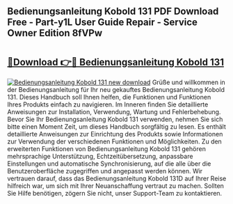 ## Bedienungsanleitung Kobold 131 PDF Download Free - Part-y1L User Guide Repair - Service Owner Edition 8fVPw

# <h2><a href="http://df2b8g.blite.top/?on=Bedienungsanleitung+Kobold+131">🔗Download 👉🔴 Bedienungsanleitung Kobold 131</a></h2>

[![Bedienungsanleitung Kobold 131 new download](https://i.imgur.com/lujVjoI.png)](http://df2b8g.blite.top/?on=Bedienungsanleitung+Kobold+131)
Grüße und willkommen in der Bedienungsanleitung für Ihr neu gekauftes Bedienungsanleitung Kobold 131. Dieses Handbuch soll Ihnen helfen, die Funktionen und Funktionen Ihres Produkts einfach zu navigieren. Im Inneren finden Sie detaillierte Anweisungen zur Installation, Verwendung, Wartung und Fehlerbehebung. Bevor Sie Ihr Bedienungsanleitung Kobold 131 verwenden, nehmen Sie sich bitte einen Moment Zeit, um dieses Handbuch sorgfältig zu lesen. Es enthält detaillierte Anweisungen zur Einrichtung des Produkts sowie Informationen zur Verwendung der verschiedenen Funktionen und Möglichkeiten. Zu den erweiterten Funktionen von Bedienungsanleitung Kobold 131 gehören mehrsprachige Unterstützung, Echtzeitübersetzung, anpassbare Einstellungen und automatische Synchronisierung, auf die alle über die Benutzeroberfläche zugegriffen und angepasst werden können. Wir vertrauen darauf, dass das Bedienungsanleitung Kobold 131D auf Ihrer Reise hilfreich war, um sich mit Ihrer Neuanschaffung vertraut zu machen. Sollten Sie Hilfe benötigen, zögern Sie nicht, unser Support-Team zu kontaktieren.
